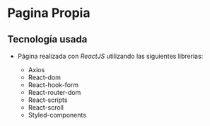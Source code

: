 # Pagina Propia

## Tecnología usada

* Página realizada con *ReactJS* utilizando las siguientes librerias:

    * Axios
    * React-dom
    * React-hook-form
    * React-router-dom
    * React-scripts
    * React-scroll
    * Styled-components
